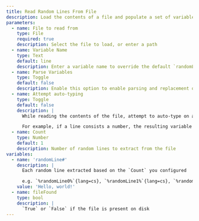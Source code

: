 ```yaml
---
title: Read Random Lines From File
description: Load the contents of a file and populate a set of variables from random lines
parameters:
  - name: File to read from
    type: File
    required: true
    description: Select the file to load, or enter a path
  - name: Variable Name
    type: Text
    default: line
    description: Enter a variable name to override the default `randomLine#` variables with your own naming scheme
  - name: Parse Variables
    type: Toggle
    default: false
    description: Enable this option to enable parsing and replacement of `%variables%`{lang=cs} found within the file contents
  - name: Attempt auto-typing
    type: Toggle
    default: false
    description: |
      While reading the contents of the file, attempt to auto-type on a line-by-line basis.

      For example, if a line consists a number, the resulting variable for that line can be properly typed as an `int`{lang=cs}
  - name: Count
    type: Number
    default: 1
    description: Number of random lines to extract from the file
variables:
  - name: 'randomLine#'
    description: |
      Each random line extracted based on the `Count` you configured

      e.g. `%randomLine0%`{lang=cs}, `%randomLine1%`{lang=cs}, `%randomLine2%`{lang=cs}, and so on...
    value: 'Hello, world!'
  - name: fileFound
    type: bool
    description: |
      `True` or `False` if the file is present on disk
---
```

